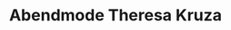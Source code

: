 ---
title: "Abendmode Theresa Kruza"
url: /hattorf-am-harz/abendmode-theresa-kruza/
shop: Kleidung
---